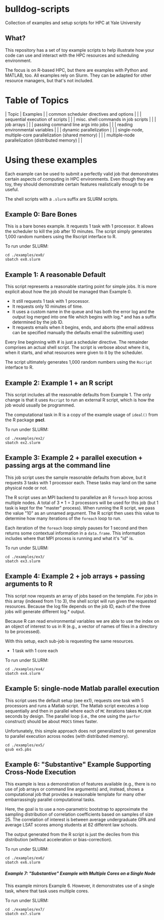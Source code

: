 # bulldog-scripts

Collection of examples and setup scripts for HPC at Yale University

## What?

This repository has a set of toy example scripts to help illustrate how your
code can use and interact with the HPC resources and scheduling environment.

The focus is on R-based HPC, but there are examples with Python and MATLAB,
too. All examples rely on Slurm. They can be adapted for other resource
managers, but that's not included.

# Table of Topics

| Topic                                                      | Examples |
| common scheduler directives and options                    |          |
| sequential execution of scripts                            |          |
| misc. shell commands in job scripts                        |          |
| job arrays                                                 |          |
| passing command line args into jobs                        |          |
| reading environmental variables                            |          |
| dynamic parallelization                                    |          |
| single-node, multiple-core parallelization (shared memory) |          |
| multiple-node parallelization (distributed memory)         |          |

# Using these examples

Each example can be used to submit a perfectly valid job that demonstrates
certain aspects of computing in HPC environments. Even though they are toy, they
should demonstrate certain features realistically enough to be useful.

The shell scripts with a `.slurm` suffix are SLURM scripts.

## Example 0: Bare Bones

This is a bare bones example. It requests 1 task with 1 processor. It allows the
scheduler to kill the job after 10 minutes. The script simply generates 1,000
random numbers using the Rscript interface to R.

To run under SLURM:
```
cd ./examples/ex0/
sbatch ex0.slurm
```

## Example 1: A reasonable Default

This script represents a reasonable starting point for simple jobs. It is more
explicit about how the job should be managed than Example 0.

- It still requests 1 task with 1 processor.
- It requests only 10 minutes of time.
- It uses a custom name in the queue and has both the error log and the output
  log merged into one file which begins with log.* and has a suffix determined
  by the job ID.
- It requests emails when it begins, ends, and aborts (the email address can be
  specified manually the defaults email the submitting user)

Every line beginning with # is just a scheduler directive. The remainder
comprises an actual shell script. The script is verbose about where it is, when
it starts, and what resources were given to it by the scheduler.

The script ultimately generates 1,000 random numbers using the `Rscript`
interface to R.

## Example 2: Example 1 + an R script

This script includes all the reasonable defaults from Example 1. The only change
is that it uses `Rscript` to run an external R script, which is how the job
would usually be programmed.

The computational task in R is a copy of the example usage of `ideal()` from the R
package **pscl**.

To run under SLURM:
```
cd ./examples/ex2/
sbatch ex2.slurm
```

## Example 3: Example 2 + parallel execution + passing args at the command line

This job script uses the sample reasonable defaults from above, but it requests
3 tasks with 1 processor each. These tasks may land on the same physical node or
not.

The R script uses an MPI backend to parallelize an R `foreach` loop across
multiple nodes. A total of 3 * 1 = 3 processors will be used for this job (but 1
task is kept for the "master" process). When running the R script, we pass the
value "10" as an unnamed argument. The R script then uses this value to
determine how many iterations of the `foreach` loop to run.

Each iteration of the `foreach` loop simply pauses for 1 second and then returns
some contextual information in a `data.frame`. This information includes where
that MPI process is running and what it's "id" is.

To run under SLURM:
```
cd ./examples/ex3/
sbatch ex3.slurm
```

## Example 4: Example 2 + job arrays + passing arguments to R

This script now requests an array of jobs based on the template. For jobs in
this array (indexed from 1 to 3), the shell script will run given the requested
resources. Because the log file depends on the job ID, each of the three jobs
will generate different log.* output.

Because R can read environmental variables we are able to use the index on an
object of interest to us in R (e.g., a vector of names of files in a directory
to be processed).

With this setup, each sub-job is requesting the same resources.
- 1 task with 1 core each

To run under SLURM:
```
cd ./examples/ex4/
sbatch ex4.slurm
```

## Example 5: single-node Matlab parallel execution

This script uses the default setup (see ex1), requests one task with 5
processors and runs a Matlab script. The Matlab script executes a loop
sequentially and then in parallel where each of `MC` iterations takes `MC/DUR`
seconds by design. The parallel loop (i.e., the one using the `parfor`
construct) should be about `PROCS` times faster.

Unfortunately, this simple approach does not generalized to not generalize to
parallel execution across nodes (with distributed memory).

```
cd ./examples/ex5/
qsub ex5.pbs
```

## Example 6: "Substantive" Example Supporting Cross-Node Execution

This example is less a demonstration of features available (e.g., there is no
use of job arrays or command line arguments) and, instead, shows a computational
job that provides a reasonable template for many other embarrassingly parallel
computational tasks.

Here, the goal is to use a non-parametric bootstrap to approximate the sampling
distribution of correlation coefficients based on samples of size 25. The
correlation of interest is between average undergraduate GPA and average LSAT
scores among students at 82 different law schools.

The output generated from the R script is just the deciles from this
distribution (without acceleration or bias-correction).

To run under SLURM:
```
cd ./examples/ex6/
sbatch ex6.slurm
```

##### Example 7: "Substantive" Example with Multiple Cores on a Single Node

This example mirrors Example 6. However, it demonstrates use of a single task,
where that task uses multiple cores.

To run under SLURM:
```
cd ./examples/ex7/
sbatch ex7.slurm
```
